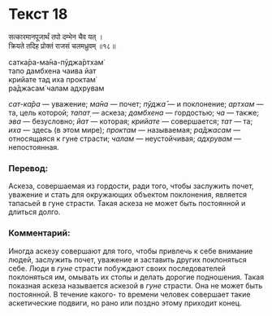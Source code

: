 # Текст 18

सत्कारमानपूजार्थं तपो दम्भेन चैव यत् ।  
क्रियते तदिह प्रोक्तं राजसं चलमध्रुवम् ॥१८॥

сатка̄ра-ма̄на-пӯджа̄ртхам̇  
тапо дамбхена чаива йат  
крийате тад иха проктам̇  
ра̄джасам̇ чалам адхрувам

_сат-ка̄ра_ — уважение; _ма̄на_ — почет; _пӯджа̄_ — и поклонение; _артхам_ — та, цель которой; _тапат̣_ — аскеза; _дамбхена_ — гордостью; _ча_ — также; _эва_ — безусловно; _йат_ — которая; _крийате_ — совершается; _тат_ — та; _иха_ — здесь (в этом мире); _проктам_ — называемая; _ра̄джасам_ — относящаяся к гуне страсти; _чалам_ — неустойчивая; _адхрувам_ — непостоянная.

### Перевод:

Аскеза, совершаемая из гордости, ради того, чтобы заслужить почет, уважение и стать для окружающих объектом поклонения, является тапасьей в гуне страсти. Такая аскеза не может быть постоянной и длиться долго.

### Комментарий:

Иногда аскезу совершают для того, чтобы привлечь к себе внимание людей, заслужить почет, уважение и заставить других поклоняться себе. Люди в _гуне_ страсти побуждают своих последователей поклоняться им, омывать их стопы и делать дорогие подношения. Такая показная аскеза называется аскезой в _гуне_ страсти. Она не может быть постоянной. В течение какого- то времени человек совершает такие аскетические подвиги, но рано или поздно этому приходит конец.